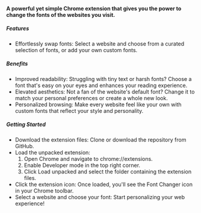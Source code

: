 <h4>A powerful yet simple Chrome extension that gives you the power to change the fonts of the websites you visit.</h4>

<h5>Features</h5>
<ul>
  <li>Effortlessly swap fonts: Select a website and choose from a curated selection of fonts, or add your own custom fonts.
  </li>
</ul>
<h5>Benefits</h5>
<ul>
  <li>Improved readability: Struggling with tiny text or harsh fonts? Choose a font that's easy on your eyes and enhances your reading experience.
</li>
<li>Elevated aesthetics: Not a fan of the website's default font? Change it to match your personal preferences or create a whole new look.
</li>
<li>Personalized browsing: Make every website feel like your own with custom fonts that reflect your style and personality.
</li>
</ul>
<h5>Getting Started</h5>
<ul>
  <li>Download the extension files: Clone or download the repository from GitHub.</li>
  <li>Load the unpacked extension:
    <ol>
      <li>Open Chrome and navigate to chrome://extensions.</li>
      <li>Enable Developer mode in the top right corner.</li>
      <li>Click Load unpacked and select the folder containing the extension files.</li>
    </ol>
  </li>
  <li>Click the extension icon: Once loaded, you'll see the Font Changer icon in your Chrome toolbar.</li>
  <li>Select a website and choose your font: Start personalizing your web experience!</li>
</ul>







